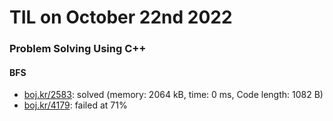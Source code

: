 # **TIL on October 22nd 2022**
### Problem Solving Using C++
#### BFS
- [boj.kr/2583](../../../Problem%20Solving/boj/Breadth%20first%20search/2583-10-22-2022.cpp): solved (memory: 2064 kB, time: 0 ms, Code length: 1082 B)
- [boj.kr/4179](../../../Problem%20Solving/boj/Breadth%20first%20search/4179-10-22-2022.cpp): failed at 71%